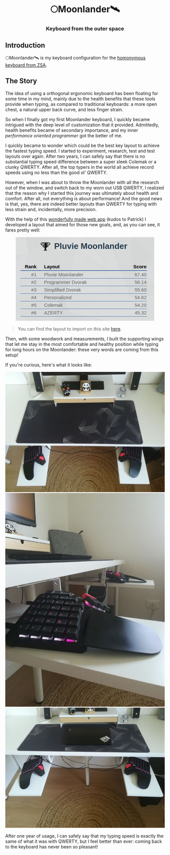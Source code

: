 <div align="center">
  <h1>🌕Moonlander🛰️</h1>
  <h3>Keyboard from the outer space</h3>
</div>

## Introduction

🌕Moonlander🛰️ is my keyboard configuration for the [homonymous keyboard from ZSA](
https://www.zsa.io/moonlander).

## The Story

The idea of using a orthogonal ergonomic keyboard has been floating for some time in
my mind, mainly due to the health benefits that these tools provide when typing, as
compared to traditional keyboards: a more open chest, a natural upper back curve,
and less finger strain.

So when I finally got my first Moonlander keyboard, I quickly became intrigued with
the deep level of customization that it provided. Admittedly, health benefits became of
secondary importance, and my inner *performance oriented programmer* got the better of
me.

I quickly became to wonder which could be the best key layout to achieve the fastest
typing speed. I started to experiment, research, test and test layouts over again.
After two years, I can safely say that there is no substantial typing speed difference
between a super sleek Colemak or a clunky QWERTY. After all, the top typers in the world
all achieve record speeds using no less than the good ol' QWERTY.

However, when I was about to throw the Moonlander with all the research out of the
window, and switch back to my worn out USB QWERTY, I realized that the reason why I
started this journey was ultimately about health and comfort. After all, not everything
is about performance! And the good news is that, yes, there are indeed better layouts
than QWERTY for typing with less strain and, incidentally, more precision.

With the help of this [wonderfully made web app](
https://patorjk.com/keyboard-layout-analyzer/#/main) (kudos to Patrick) I developed a
layout that aimed for those new goals, and, as you can see, it fares pretty well:

<div align="center">
  <img src="pics/pluvie-moonlander.png"/>
</div>

> You can find the layout to import on this site [here](layout.json).

Then, with some woodwork and measurements, I built the supporting wings that let me
stay in the most comfortable and healthy position while typing for long hours on the
Moonlander: these very words are coming from this setup!

If you're curious, here's what it looks like:

<div align="center">
  <img src="pics/ergo1.jpg"/>
  <img src="pics/ergo2.jpg"/>
  <img src="pics/ergo3.jpg"/>
</div>

After one year of usage, I can safely say that my typing speed is exactly the same
of what it was with QWERTY, but I feel better than ever: coming back to the keyboard
has never been so pleasant!
